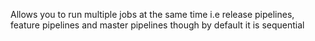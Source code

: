 Allows you to run multiple jobs at the same time i.e release pipelines, feature pipelines and master pipelines though by default it is sequential